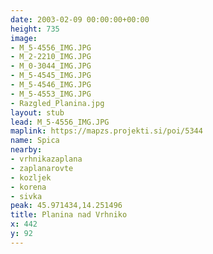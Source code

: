 ```yaml
---
date: 2003-02-09 00:00:00+00:00
height: 735
image:
- M_5-4556_IMG.JPG
- M_2-2210_IMG.JPG
- M_0-3044_IMG.JPG
- M_5-4545_IMG.JPG
- M_5-4546_IMG.JPG
- M_5-4553_IMG.JPG
- Razgled_Planina.jpg
layout: stub
lead: M_5-4556_IMG.JPG
maplink: https://mapzs.projekti.si/poi/5344
name: Spica
nearby:
- vrhnikazaplana
- zaplanarovte
- kozljek
- korena
- sivka
peak: 45.971434,14.251496
title: Planina nad Vrhniko
x: 442
y: 92
---
```

